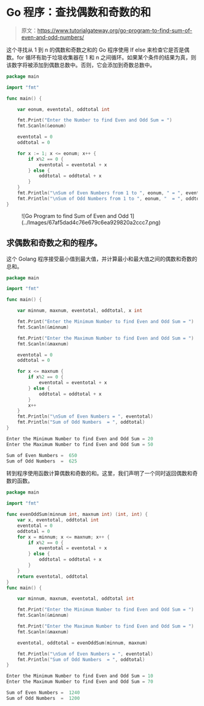 # Go 程序：查找偶数和奇数的和

> 原文：<https://www.tutorialgateway.org/go-program-to-find-sum-of-even-and-odd-numbers/>

这个寻找从 1 到 n 的偶数和奇数之和的 Go 程序使用 If else 来检查它是否是偶数。for 循环有助于垃圾收集器在 1 和 n 之间循环。如果某个条件的结果为真，则该数字将被添加到偶数总数中。否则，它会添加到奇数总数中。

```go
package main

import "fmt"

func main() {

    var eonum, eventotal, oddtotal int

    fmt.Print("Enter the Number to find Even and Odd Sum = ")
    fmt.Scanln(&eonum)

    eventotal = 0
    oddtotal = 0

    for x := 1; x <= eonum; x++ {
        if x%2 == 0 {
            eventotal = eventotal + x
        } else {
            oddtotal = oddtotal + x
        }
    }
    fmt.Println("\nSum of Even Numbers from 1 to ", eonum, " = ", eventotal)
    fmt.Println("\nSum of Odd Numbers from 1 to ", eonum, "  = ", oddtotal)
}
```

<figure class="wp-block-image size-large">![Go Program to find Sum of Even and Odd 1](../Images/67af5dad4c76e679c6ea929820a2ccc7.png)</figure>

## 求偶数和奇数之和的程序。

这个 Golang 程序接受最小值到最大值，并计算最小和最大值之间的偶数和奇数的总和。

```go
package main

import "fmt"

func main() {

    var minnum, maxnum, eventotal, oddtotal, x int

    fmt.Print("Enter the Minimum Number to find Even and Odd Sum = ")
    fmt.Scanln(&minnum)

    fmt.Print("Enter the Maximum Number to find Even and Odd Sum = ")
    fmt.Scanln(&maxnum)

    eventotal = 0
    oddtotal = 0

    for x <= maxnum {
        if x%2 == 0 {
            eventotal = eventotal + x
        } else {
            oddtotal = oddtotal + x
        }
        x++
    }
    fmt.Println("\nSum of Even Numbers = ", eventotal)
    fmt.Println("Sum of Odd Numbers  = ", oddtotal)
}
```

```go
Enter the Minimum Number to find Even and Odd Sum = 20
Enter the Maximum Number to find Even and Odd Sum = 50

Sum of Even Numbers =  650
Sum of Odd Numbers  =  625
```

转到程序使用函数计算偶数和奇数的和。这里，我们声明了一个同时返回偶数和奇数的函数。

```go
package main

import "fmt"

func evenOddSum(minnum int, maxnum int) (int, int) {
    var x, eventotal, oddtotal int
    eventotal = 0
    oddtotal = 0
    for x = minnum; x <= maxnum; x++ {
        if x%2 == 0 {
            eventotal = eventotal + x
        } else {
            oddtotal = oddtotal + x
        }
    }
    return eventotal, oddtotal
}
func main() {

    var minnum, maxnum, eventotal, oddtotal int

    fmt.Print("Enter the Minimum Number to find Even and Odd Sum = ")
    fmt.Scanln(&minnum)

    fmt.Print("Enter the Maximum Number to find Even and Odd Sum = ")
    fmt.Scanln(&maxnum)

    eventotal, oddtotal = evenOddSum(minnum, maxnum)

    fmt.Println("\nSum of Even Numbers = ", eventotal)
    fmt.Println("Sum of Odd Numbers  = ", oddtotal)
}
```

```go
Enter the Minimum Number to find Even and Odd Sum = 10
Enter the Maximum Number to find Even and Odd Sum = 70

Sum of Even Numbers =  1240
Sum of Odd Numbers  =  1200
```